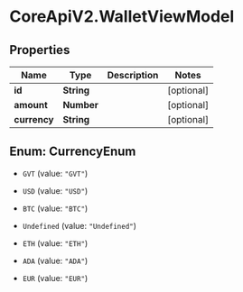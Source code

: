 # CoreApiV2.WalletViewModel

## Properties
Name | Type | Description | Notes
------------ | ------------- | ------------- | -------------
**id** | **String** |  | [optional] 
**amount** | **Number** |  | [optional] 
**currency** | **String** |  | [optional] 


<a name="CurrencyEnum"></a>
## Enum: CurrencyEnum


* `GVT` (value: `"GVT"`)

* `USD` (value: `"USD"`)

* `BTC` (value: `"BTC"`)

* `Undefined` (value: `"Undefined"`)

* `ETH` (value: `"ETH"`)

* `ADA` (value: `"ADA"`)

* `EUR` (value: `"EUR"`)




